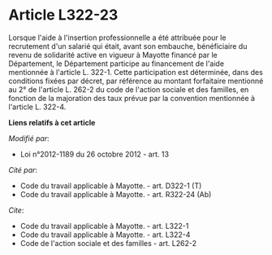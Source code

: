 # Article L322-23

Lorsque l'aide à l'insertion professionnelle a été attribuée pour le recrutement d'un salarié qui était, avant son embauche,
bénéficiaire du revenu de solidarité active en vigueur à Mayotte financé par le Département, le Département participe au
financement de l'aide mentionnée à l'article L. 322-1. Cette participation est déterminée, dans des conditions fixées par
décret, par référence au montant forfaitaire mentionné au 2° de l'article L. 262-2 du code de l'action sociale et des
familles, en fonction de la majoration des taux prévue par la convention mentionnée à l'article L. 322-4.

**Liens relatifs à cet article**

_Modifié par_:

  - Loi n°2012-1189 du 26 octobre 2012 - art. 13

_Cité par_:

  - Code du travail applicable à Mayotte. - art. D322-1 (T)
  - Code du travail applicable à Mayotte. - art. R322-24 (Ab)

_Cite_:

  - Code du travail applicable à Mayotte. - art. L322-1
  - Code du travail applicable à Mayotte. - art. L322-4
  - Code de l'action sociale et des familles - art. L262-2
